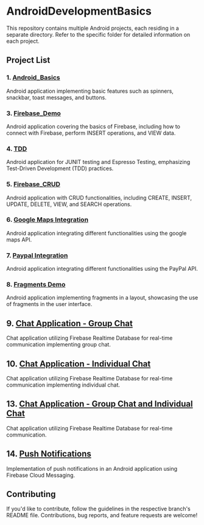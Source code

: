# AndroidDevelopmentBasics

This repository contains multiple Android projects, each residing in a separate directory. Refer to the specific folder for detailed information on each project.

## Project List

### 1. [Android_Basics ](https://github.com/usmimukherjee/Learning_Android_Dump/tree/main/Android_Basics)

Android application implementing basic features such as spinners, snackbar, toast messages, and buttons.

### 3. [Firebase_Demo ](https://github.com/usmimukherjee/Learning_Android_Dump/tree/main/Firebase_Demo)

Android application covering the basics of Firebase, including how to connect with Firebase, perform INSERT operations, and VIEW data.

### 4. [TDD ](https://github.com/usmimukherjee/Learning_Android_Dump/tree/main/TDD)
Android application for JUNIT testing and Espresso Testing, emphasizing Test-Driven Development (TDD) practices.

### 5. [Firebase_CRUD ](https://github.com/usmimukherjee/Learning_Android_Dump/tree/main/Firebase_CRUD)
Android application with CRUD functionalities, including CREATE, INSERT, UPDATE, DELETE, VIEW, and SEARCH operations.


### 6. [Google Maps Integration](https://github.com/usmimukherjee/Learning_Android/tree/main/GoogleMaps_Demo)
Android application integrating different functionalities using the google maps API.

### 7. [Paypal Integration](https://github.com/usmimukherjee/Learning_Android/tree/main/PayPal_Integration)
Android application integrating different functionalities using the PayPal API.

### 8. [Fragments Demo](https://github.com/usmimukherjee/Learning_Android/tree/main/)
Android application implementing fragments in a layout, showcasing the use of fragments in the user interface.

## 9. [Chat Application - Group Chat](https://github.com/usmimukherjee/Learning_Android/tree/main/ChatApplication_GroupChat)
Chat application utilizing Firebase Realtime Database for real-time communication implementing group chat.

## 10. [Chat Application - Individual Chat](https://github.com/usmimukherjee/Learning_Android/tree/main/ChatApplication_Individual_Chat)
Chat application utilizing Firebase Realtime Database for real-time communication implementing individual chat.

## 13. [Chat Application - Group Chat and Individual Chat](https://github.com/usmimukherjee/Learning_Android/tree/main/ChatApplication_Group_and_Individual_Chat)
 Chat application utilizing Firebase Realtime Database for real-time communication.

## 14. [Push Notifications](https://github.com/usmimukherjee/Learning_Android/tree/main/Push_Notifications)
 Implementation of push notifications in an Android application using Firebase Cloud Messaging.



## Contributing

If you'd like to contribute, follow the guidelines in the respective branch's README file. Contributions, bug reports, and feature requests are welcome!
